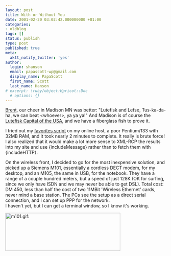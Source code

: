 ```yaml
---
layout: post
title: With or Without You
date: 2001-02-20 03:02:42.000000000 +01:00
categories:
- oldblog
tags: []
status: publish
type: post
published: true
meta:
  aktt_notify_twitter: 'yes'
author:
  login: shanson
  email: papascott-wp@gmail.com
  display_name: PapaScott
  first_name: Scott
  last_name: Hanson
# excerpt: !ruby/object:Hpricot::Doc
  # options: {}
---
```

<p><a href="http://inessential.com/2001/02/19.html">Brent</a>, our cheer in Madison MN was better: "Lutefisk and Lefse, Tus-ka-da-ha, we can beat &lt;whoever>, ya ya ya!" And Madison is of course the <a href="http://personal.riverusers.com/~roses/lutefisk.htm">Lutefisk Capital of the USA</a>, and we have a fiberglass fish to prove it.</p>
<p>I tried out my <a href="http://shanson.editthispage.com/stories/storyReader$501">favorites script</a> on my online host, a poor Pentium/133 with 32MB RAM, and it took nearly 2 minutes to complete. It really is brute force! I also realized that it would make a lot more sense to XML-RCP the results into my site and use &#123;includeMessage&#125; rather than to fetch them with &#123;includeHTTP&#125;.</p>
<p>On the wireless front, I decided to go for the most inexpensive solution, and picked up a Siemens M101, essentially a cordless DECT modem, for my desktop, and an M105, the same in USB, for the notebook. They have a range of a couple hundred meters, but a speed of just 128K (OK for surfing, since we only have ISDN and we may never be able to get DSL). Total cost: DM 450, less than half the cost of two 11MBit 'Wireless Ethernet' cards, never mind a base station. The PCs see the setup as a direct serial connection, and I can set up PPP for the network.<br />
I haven't yet, but I can get a terminal window, so I know it's working.</p>
<p><img src="http://www.papascott.de/wordpress/wp-content/uploads/2001/02/m101.gif" height="119" width="360" border="0" alt="m101.gif: " /></p>

